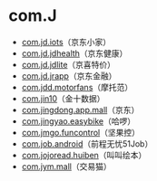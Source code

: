 # com.J

- [com.jd.iots](./com.jd.iots/readme.md)（京东小家）
- [com.jd.jdhealth](./com.jd.jdhealth/readme.md)（京东健康）
- [com.jd.jdlite](./com.jd.jdlite/readme.md)（京喜特价）
- [com.jd.jrapp](./com.jd.jrapp/readme.md)（京东金融）
- [com.jdd.motorfans](./com.jdd.motorfans/readme.md)（摩托范）
- [com.jin10](./com.jin10/readme.md)（金十数据）
- [com.jingdong.app.mall](./com.jingdong.app.mall/readme.md)（京东）
- [com.jingyao.easybike](./com.jingyao.easybike/readme.md)（哈啰）
- [com.jmgo.funcontrol](./com.jmgo.funcontrol/readme.md)（坚果控）
- [com.job.android](./com.job.android/readme.md)（前程无忧51Job）
- [com.jojoread.huiben](./com.jojoread.huiben/readme.md)（叫叫绘本）
- [com.jym.mall](./com.jym.mall/readme.md)（交易猫）
